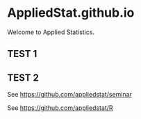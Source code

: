 # AppliedStat.github.io

Welcome to Applied Statistics.

## TEST 1
## TEST 2


See <https://github.com/appliedstat/seminar>

See <https://github.com/appliedstat/R>
